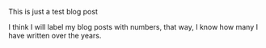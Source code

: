 This is just a test blog post 

I think I will label my blog posts with numbers, that way, I know how many I have written over the years. 
